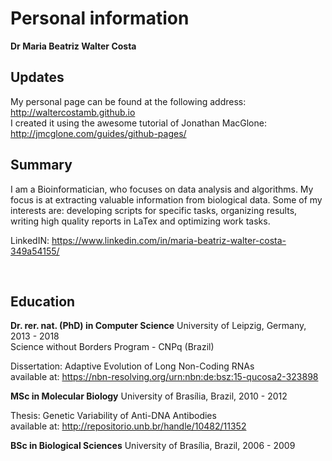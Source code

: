 # Personal information 
  
**Dr Maria Beatriz Walter Costa**

## Updates

My personal page can be found at the following address: http://waltercostamb.github.io  
I created it using the awesome tutorial of Jonathan MacGlone: http://jmcglone.com/guides/github-pages/

## Summary  

I am a Bioinformatician, who focuses on data analysis and algorithms. My focus is at extracting valuable information from biological data. Some of my interests are: developing scripts for specific tasks, organizing results, writing high quality reports in LaTex and optimizing work tasks.  

LinkedIN: https://www.linkedin.com/in/maria-beatriz-walter-costa-349a54155/  

<br>  


## Education

**Dr. rer. nat. (PhD) in Computer Science**
University of Leipzig, Germany, 2013 - 2018    
Science without Borders Program - CNPq (Brazil)  

Dissertation: Adaptive Evolution of Long Non-Coding RNAs  
available at: https://nbn-resolving.org/urn:nbn:de:bsz:15-qucosa2-323898

**MSc in Molecular Biology**
University of Brasília, Brazil, 2010 - 2012

Thesis: Genetic Variability of Anti-DNA Antibodies  
available at: http://repositorio.unb.br/handle/10482/11352  

**BSc in Biological Sciences**
University of Brasília, Brazil, 2006 - 2009
  
